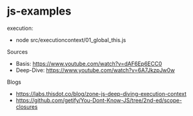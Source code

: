 # js-examples

execution:
* node src/executioncontext/01_global_this.js

Sources
* Basis: https://www.youtube.com/watch?v=dAF6Ep6ECC0
* Deep-Dive: https://www.youtube.com/watch?v=6A7JkzpJw0w

Blogs
* https://labs.thisdot.co/blog/zone-js-deep-diving-execution-context
* https://github.com/getify/You-Dont-Know-JS/tree/2nd-ed/scope-closures

